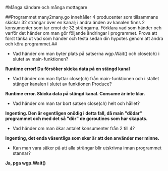 #Många sändare och många mottagare

##Programmet many2many.go innehåller 4 producenter som tillsammans skickar 32 strängar över en kanal; i andra änden av kanalen finns 2 konsumenter som tar emot de 32 strängarna. Förklara vad som händer och varför det händer om man gör följande ändringar i programmet. Prova att först tänka ut vad som händer och testa sedan din hypotes genom att ändra och köra programmet.##

* Vad händer om man byter plats på satserna wgp.Wait() och close(ch) i slutet av main-funktionen?

**Runtime error! Du försöker skicka data på en stängd kanal**

* Vad händer om man flyttar close(ch) från main-funktionen och i stället stänger kanalen i slutet av funktionen Produce?

**Runtime error. Skicka data på stängd kanal. Consume är inte klar.**

* Vad händer om man tar bort satsen close(ch) helt och hållet?

**Ingenting. Den är egentligen onödig i detta fall, då main "dödar" programmet och med det så "dör" de goroutines som har skapats.**

* Vad händer om man ökar antalet konsumenter från 2 till 4?

**Ingenting, det enda väsentliga som sker är att den använder mer minne.**

* Kan man vara säker på att alla strängar blir utskrivna innan programmet stannar?

**Ja, pga wgp.Wait()**